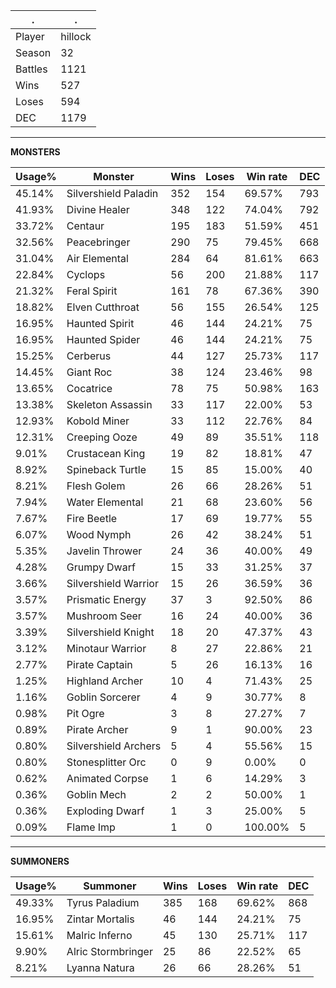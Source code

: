 .|.
|-|-
Player|hillock
Season|32
Battles|1121
Wins|527
Loses|594
DEC|1179

---
**MONSTERS**

Usage%|Monster|Wins|Loses|Win rate|DEC|
-|-|-|-|-|-|
45.14%|Silvershield Paladin|352|154|69.57%|793|
41.93%|Divine Healer|348|122|74.04%|792|
33.72%|Centaur|195|183|51.59%|451|
32.56%|Peacebringer|290|75|79.45%|668|
31.04%|Air Elemental|284|64|81.61%|663|
22.84%|Cyclops|56|200|21.88%|117|
21.32%|Feral Spirit|161|78|67.36%|390|
18.82%|Elven Cutthroat|56|155|26.54%|125|
16.95%|Haunted Spirit|46|144|24.21%|75|
16.95%|Haunted Spider|46|144|24.21%|75|
15.25%|Cerberus|44|127|25.73%|117|
14.45%|Giant Roc|38|124|23.46%|98|
13.65%|Cocatrice|78|75|50.98%|163|
13.38%|Skeleton Assassin|33|117|22.00%|53|
12.93%|Kobold Miner|33|112|22.76%|84|
12.31%|Creeping Ooze|49|89|35.51%|118|
9.01%|Crustacean King|19|82|18.81%|47|
8.92%|Spineback Turtle|15|85|15.00%|40|
8.21%|Flesh Golem|26|66|28.26%|51|
7.94%|Water Elemental|21|68|23.60%|56|
7.67%|Fire Beetle|17|69|19.77%|55|
6.07%|Wood Nymph|26|42|38.24%|51|
5.35%|Javelin Thrower|24|36|40.00%|49|
4.28%|Grumpy Dwarf|15|33|31.25%|37|
3.66%|Silvershield Warrior|15|26|36.59%|36|
3.57%|Prismatic Energy|37|3|92.50%|86|
3.57%|Mushroom Seer|16|24|40.00%|36|
3.39%|Silvershield Knight|18|20|47.37%|43|
3.12%|Minotaur Warrior|8|27|22.86%|21|
2.77%|Pirate Captain|5|26|16.13%|16|
1.25%|Highland Archer|10|4|71.43%|25|
1.16%|Goblin Sorcerer|4|9|30.77%|8|
0.98%|Pit Ogre|3|8|27.27%|7|
0.89%|Pirate Archer|9|1|90.00%|23|
0.80%|Silvershield Archers|5|4|55.56%|15|
0.80%|Stonesplitter Orc|0|9|0.00%|0|
0.62%|Animated Corpse|1|6|14.29%|3|
0.36%|Goblin Mech|2|2|50.00%|1|
0.36%|Exploding Dwarf|1|3|25.00%|5|
0.09%|Flame Imp|1|0|100.00%|5|

---
**SUMMONERS**

Usage%|Summoner|Wins|Loses|Win rate|DEC|
-|-|-|-|-|-|
49.33%|Tyrus Paladium|385|168|69.62%|868|
16.95%|Zintar Mortalis|46|144|24.21%|75|
15.61%|Malric Inferno|45|130|25.71%|117|
9.90%|Alric Stormbringer|25|86|22.52%|65|
8.21%|Lyanna Natura|26|66|28.26%|51|
